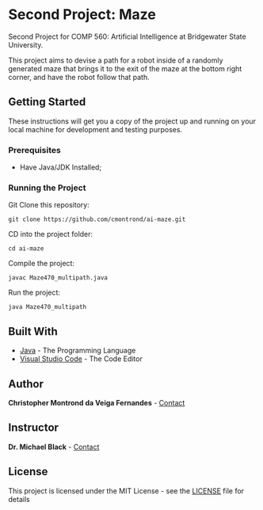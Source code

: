 # Second Project: Maze

Second Project for COMP 560: Artificial Intelligence at Bridgewater State University.<br>

This project aims to devise a path for a robot inside of a randomly generated maze that brings it to the exit of the maze at the bottom right corner, and have the robot follow that path.

## Getting Started

These instructions will get you a copy of the project up and running on your local machine for development and testing purposes.

### Prerequisites

* Have Java/JDK Installed;

### Running the Project

Git Clone this repository:

```
git clone https://github.com/cmontrond/ai-maze.git
```

CD into the project folder:

```
cd ai-maze
```

Compile the project:

```
javac Maze470_multipath.java
```

Run the project:

```
java Maze470_multipath
```

## Built With

* [Java](https://www.oracle.com/java/technologies/javase-downloads.html) - The Programming Language
* [Visual Studio Code](https://code.visualstudio.com/) - The Code Editor

## Author

**Christopher Montrond da Veiga Fernandes** - [Contact](mailto:cmontronddaveigafern@student.bridgew.edu)<br>

## Instructor

**Dr. Michael Black** - [Contact](mailto:m1black@bridgew.edu)

## License

This project is licensed under the MIT License - see the [LICENSE](LICENSE) file for details
